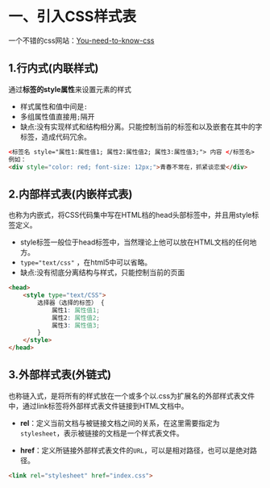# 一、引入CSS样式表

一个不错的css网站：[You-need-to-know-css](https://lhammer.cn/You-need-to-know-css/#/zh-cn/ellipse)

## 1.行内式(内联样式)

通过**标签的style属性**来设置元素的样式

- 样式属性和值中间是`:`
- 多组属性值直接用`;`隔开
- 缺点:没有实现样式和结构相分离。只能控制当前的标签和以及嵌套在其中的字标签，造成代码冗余。

```html
<标签名 style="属性1:属性值1; 属性2:属性值2; 属性3:属性值3;"> 内容 </标签名>
例如：
<div style="color: red; font-size: 12px;">青春不常在，抓紧谈恋爱</div>
```

## 2.内部样式表(内嵌样式表)

也称为内嵌式，将CSS代码集中写在HTML档的head头部标签中，并且用style标签定义。

- style标签一般位于head标签中，当然理论上他可以放在HTML文档的任何地方。
- `type="text/css"` ，在html5中可以省略。
- 缺点:没有彻底分离结构与样式，只能控制当前的页面

```html
<head>
    <style type="text/CSS">
        选择器（选择的标签） { 
            属性1: 属性值1;
            属性2: 属性值2; 
            属性3: 属性值3;
        }
    </style>
</head>
```

## 3.外部样式表(外链式)

也称链入式，是将所有的样式放在一个或多个以.css为扩展名的外部样式表文件中，通过link标签将外部样式表文件链接到HTML文档中。

- **rel**：定义当前文档与被链接文档之间的关系，在这里需要指定为`stylesheet`，表示被链接的文档是一个样式表文件。

- **href**：定义所链接外部样式表文件的`URL`，可以是相对路径，也可以是绝对路径。

```html
<link rel="stylesheet" href="index.css">
```



